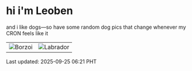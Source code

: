 # hi i'm Leoben

and i like dogs—so have some random dog pics that change whenever my CRON feels like it

|  |  |
|--------|----------|
| ![Borzoi](https://random-dog-vercel.vercel.app/api/random-borzoi?v=1758752503) | ![Labrador](https://random-dog-vercel.vercel.app/api/random-labrador?v=1758752503) |

Last updated: 2025-09-25 06:21 PHT
